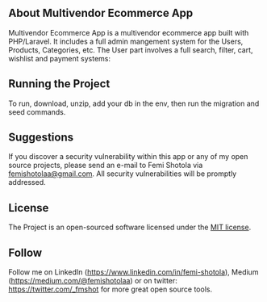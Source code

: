 ## About Multivendor Ecommerce App
Multivendor Ecommerce App is a multivendor ecommerce app built with PHP/Laravel. It includes a full admin mangement system for the Users, Products, Categories, etc. The User part involves a full search, filter, cart, wishlist and payment systems:

## Running the Project
 To run, download, unzip, add your db in the env, then run the migration and seed commands.
 
## Suggestions
If you discover a security vulnerability within this app or any of my open source projects, please send an e-mail to Femi Shotola via [femishotolaa@gmail.com](mailto:femishotolaa@gmail.com). All security vulnerabilities will be promptly addressed.

## License
The Project is an open-sourced software licensed under the [MIT license](https://opensource.org/licenses/MIT).

## Follow
Follow me on LinkedIn (https://www.linkedin.com/in/femi-shotola), Medium (https://medium.com/@femishotolaa) or on twitter: https://twitter.com/_fmshot for more great open source tools.
